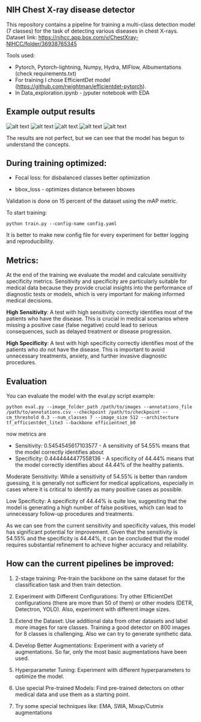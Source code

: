 ## NIH Chest X-ray disease detector

  This repository contains a pipeline for training a multi-class detection model (7 classes) for the task of detecting various diseases in chest X-rays.
  Dataset link: https://nihcc.app.box.com/v/ChestXray-NIHCC/folder/36938765345
  

Tools used:

 - Pytorch, Pytorch-lightning, Numpy, Hydra, MlFlow, Albumentations (check requirements.txt)
 - For training I chose EfficientDet model (https://github.com/rwightman/efficientdet-pytorch).
 - In Data_exploration.ipynb - jyputer notebook with EDA


## Example output results

![alt text](results/results3.png)
![alt text](results/results2.png)
![alt text](results/results1.png)
![alt text](results/results4.png)
![alt text](results/results5.png)

The results are not perfect, but we can see that the model has begun to understand the concepts. 

## During training optimized:

 - Focal loss:  for disbalanced classes better optimization

 - bbox_loss - optimizes distance between bboxes

Validation is done on 15 percent of the dataset using the mAP metric.

To start training:

```
python train.py --config-name config.yaml
```

It is better to make new config file for every experiment for better logging and reproducibility.

## Metrics: 
At the end of the training we evaluate the model and calculate sensitivity specificity metrics. Sensitivity and specificity are particularly suitable for medical data because they provide crucial insights into the performance of diagnostic tests or models, which is very important for making informed medical decisions.

  
**High Sensitivity**: A test with high sensitivity correctly identifies most of the patients who have the disease. This is crucial in medical scenarios where missing a positive case (false negative) could lead to serious consequences, such as delayed treatment or disease progression.

**High Specificity**: A test with high specificity correctly identifies most of the patients who do not have the disease. This is important to avoid unnecessary treatments, anxiety, and further invasive diagnostic procedures.

## Evaluation 
You can evaluate the model with the eval.py script
example:

```
python eval.py --image_folder_path /path/to/images --annotations_file /path/to/annotations.csv --checkpoint /path/to/checkpoint --cm_threshold 0.3 --num_classes 7 --image_size 512 --architecture tf_efficientdet_lite3 --backbone efficientnet_b0
```

now metrics are
 - Sensitivity: 0.5454545617103577 - A sensitivity of 54.55% means that the model correctly identifies about 
 - Specificity: 0.4444444477558136 -  A specificity of 44.44% means that the model correctly identifies about 44.44% of the healthy patients.

Moderate Sensitivity: While a sensitivity of 54.55% is better than random guessing, it is generally not sufficient for medical applications, especially in cases where it is critical to identify as many positive cases as possible.

Low Specificity: A specificity of 44.44% is quite low, suggesting that the model is generating a high number of false positives, which can lead to unnecessary follow-up procedures and treatments.

As we can see from the current sensitivity and specificity values, this model has significant potential for improvement. Given that the sensitivity is 54.55% and the specificity is 44.44%, it can be concluded that the model requires substantial refinement to achieve higher accuracy and reliability.


## How can the current pipelines be improved:

1) 2-stage training: Pre-train the backbone on the same dataset for the classification task and then train detection.

2) Experiment with Different Configurations: Try other EfficientDet configurations (there are more than 50 of them) or other models (DETR, Detectron, YOLO). Also, experiment with different image sizes.

3) Extend the Dataset: Use additional data from other datasets and label more images for rare classes. Training a good detector on 800 images for 8 classes is challenging. Also we can try to generate synthetic data.

4) Develop Better Augmentations: Experiment with a variety of augmentations. So far, only the most basic augmentations have been used.

5) Hyperparameter Tuning: Experiment with different hyperparameters to optimize the model.

6) Use special Pre-trained Models: Find pre-trained detectors on other medical data and use them as a starting point.

7) Try some special techniques like: EMA, SWA, Mixup/Cutmix augmentations

